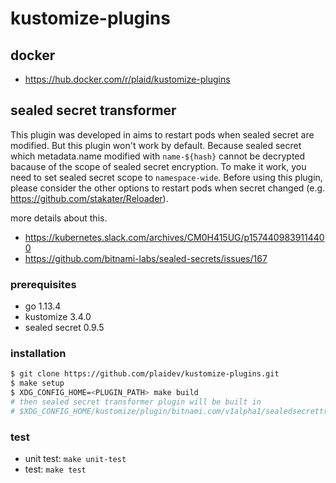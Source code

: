 # kustomize-plugins

## docker

- https://hub.docker.com/r/plaid/kustomize-plugins

## sealed secret transformer

This plugin was developed in aims to restart pods when sealed secret are modified. But this plugin won't work by default. Because sealed secret which metadata.name modified with `name-${hash}` cannot be decrypted bacause of the scope of sealed secret encryption. To make it work, you need to set sealed secret scope to `namespace-wide`. Before using this plugin, please consider the other options to restart pods when secret changed (e.g. https://github.com/stakater/Reloader).

more details about this.

- https://kubernetes.slack.com/archives/CM0H415UG/p1574409839114400
- https://github.com/bitnami-labs/sealed-secrets/issues/167

### prerequisites

- go 1.13.4
- kustomize 3.4.0
- sealed secret 0.9.5

### installation

```sh
$ git clone https://github.com/plaidev/kustomize-plugins.git
$ make setup
$ XDG_CONFIG_HOME=<PLUGIN_PATH> make build
# then sealed secret transformer plugin will be built in
# $XDG_CONFIG_HOME/kustomize/plugin/bitnami.com/v1alpha1/sealedsecrettransformer/SealedSecretTransformer.so
```

### test

- unit test: `make unit-test`
- test: `make test`
